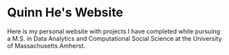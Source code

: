 # Quinn He's Website

Here is my personal website with projects I have completed while pursuing a M.S. in Data Analytics and Computational Social Science at the University of Massachusetts Amherst.

